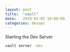 ```yaml
---
layout: post
title:  "vault"
date:   2019-02-02 10:00:00
categories: devops
---
```


Starting the Dev Server

```bash
vault server -dev
```
